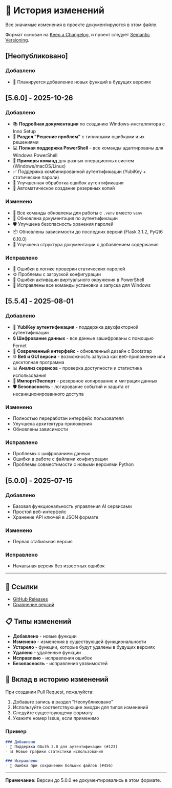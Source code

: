 # 📝 История изменений

Все значимые изменения в проекте документируются в этом файле.

Формат основан на [Keep a Changelog](https://keepachangelog.com/ru/1.0.0/),
и проект следует [Semantic Versioning](https://semver.org/lang/ru/).

## [Неопубликовано]

### Добавлено
- 🚀 Планируется добавление новых функций в будущих версиях

## [5.6.0] - 2025-10-26

### Добавлено
- 📚 **Подробная документация** по созданию Windows-инсталлятора с Inno Setup
- 🔧 **Раздел "Решение проблем"** с типичными ошибками и их решениями
- 💻 **Полная поддержка PowerShell** - все команды адаптированы для Windows PowerShell
- 📖 **Примеры команд** для разных операционных систем (Windows/macOS/Linux)
- ✅ Поддержка комбинированной аутентификации (YubiKey + статические пароли)
- 🔄 Улучшенная обработка ошибок аутентификации
- 💾 Автоматическое создание резервных копий

### Изменено
- 📝 Все команды обновлены для работы с `.venv` вместо `venv`
- 🔐 Обновлена документация по аутентификации
- 🛡️ Улучшена безопасность хранения паролей
- 📦 Обновлены зависимости до последних версий (Flask 3.1.2, PyQt6 6.10.0)
- 🎨 Улучшена структура документации с добавлением содержания

### Исправлено
- 🐛 Ошибки в логике проверки статических паролей
- ⚙️ Проблемы с загрузкой конфигурации
- 🔧 Ошибки активации виртуального окружения в PowerShell
- 📝 Исправлены все команды установки и запуска для Windows

## [5.5.4] - 2025-08-01

### Добавлено
- 🔐 **YubiKey аутентификация** - поддержка двухфакторной аутентификации
- 🔒 **Шифрование данных** - все данные зашифрованы с помощью Fernet
- 📱 **Современный интерфейс** - обновленный дизайн с Bootstrap
- 🌐 **Веб и GUI версии** - возможность запуска как веб-приложение или десктопная программа
- 📊 **Анализ сервисов** - проверка доступности и статистика использования
- 🔄 **Импорт/Экспорт** - резервное копирование и миграция данных
- 🛡️ **Безопасность** - логирование событий и защита от несанкционированного доступа

### Изменено
- Полностью переработан интерфейс пользователя
- Улучшена архитектура приложения
- Обновлены зависимости

### Исправлено
- Проблемы с шифрованием данных
- Ошибки в работе с файлами конфигурации
- Проблемы совместимости с новыми версиями Python

## [5.0.0] - 2025-07-15

### Добавлено
- Базовая функциональность управления AI сервисами
- Простой веб-интерфейс
- Хранение API ключей в JSON формате

### Изменено
- Первая стабильная версия

### Исправлено
- Начальная версия без известных ошибок

---

## 🔗 Ссылки

- [GitHub Releases](https://github.com/your-username/ai-manager/releases)
- [Сравнение версий](https://github.com/your-username/ai-manager/compare)

## 📋 Типы изменений

- **Добавлено** - новые функции
- **Изменено** - изменения в существующей функциональности
- **Устарело** - функции, которые будут удалены в будущих версиях
- **Удалено** - удаленные функции
- **Исправлено** - исправления ошибок
- **Безопасность** - исправления уязвимостей

## 🤝 Вклад в историю изменений

При создании Pull Request, пожалуйста:

1. Добавьте запись в раздел "Неопубликовано"
2. Используйте соответствующие эмодзи для типов изменений
3. Следуйте существующему формату
4. Укажите номер Issue, если применимо

### Пример

```markdown
### Добавлено
- 🔐 Поддержка OAuth 2.0 для аутентификации (#123)
- 📊 Новые графики статистики использования

### Исправлено
- 🐛 Ошибка при сохранении больших файлов (#456)
```

---

**Примечание:** Версии до 5.0.0 не документировались в этом формате. 